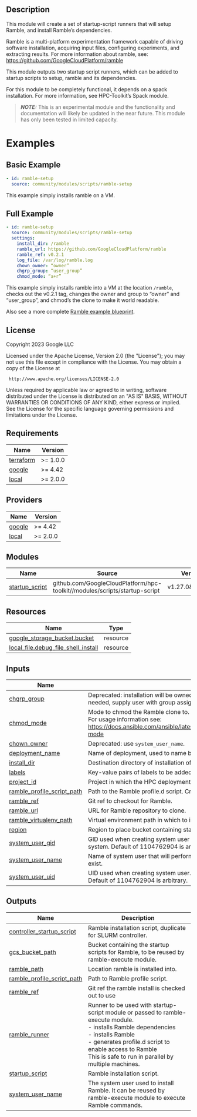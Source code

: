 ## Description

This module will create a set of startup-script runners that will setup Ramble,
and install Ramble’s dependencies.

Ramble is a multi-platform experimentation framework capable of driving
software installation, acquiring input files, configuring experiments, and
extracting results. For more information about ramble, see:
https://github.com/GoogleCloudPlatform/ramble

This module outputs two startup script runners, which can be added to startup
scripts to setup, ramble and its dependencies.

For this module to be completely functional, it depends on a spack
installation. For more information, see HPC-Toolkit’s Spack module.

> **_NOTE:_** This is an experimental module and the functionality and
> documentation will likely be updated in the near future. This module has only
> been tested in limited capacity.

# Examples

## Basic Example

```yaml
- id: ramble-setup
  source: community/modules/scripts/ramble-setup
```

This example simply installs ramble on a VM.

## Full Example

```yaml
- id: ramble-setup
  source: community/modules/scripts/ramble-setup
  settings:
    install_dir: /ramble
    ramble_url: https://github.com/GoogleCloudPlatform/ramble
    ramble_ref: v0.2.1
    log_file: /var/log/ramble.log
    chown_owner: “owner”
    chgrp_group: “user_group”
    chmod_mode: “a+r”
```

This example simply installs ramble into a VM at the location `/ramble`, checks
out the v0.2.1 tag, changes the owner and group to “owner” and “user_group”,
and chmod’s the clone to make it world readable.

Also see a more complete [Ramble example blueprint](../../../examples/ramble.yaml).

## License

<!-- BEGINNING OF PRE-COMMIT-TERRAFORM DOCS HOOK -->
Copyright 2023 Google LLC

Licensed under the Apache License, Version 2.0 (the "License");
you may not use this file except in compliance with the License.
You may obtain a copy of the License at

     http://www.apache.org/licenses/LICENSE-2.0

Unless required by applicable law or agreed to in writing, software
distributed under the License is distributed on an "AS IS" BASIS,
WITHOUT WARRANTIES OR CONDITIONS OF ANY KIND, either express or implied.
See the License for the specific language governing permissions and
limitations under the License.

## Requirements

| Name | Version |
|------|---------|
| <a name="requirement_terraform"></a> [terraform](#requirement\_terraform) | >= 1.0.0 |
| <a name="requirement_google"></a> [google](#requirement\_google) | >= 4.42 |
| <a name="requirement_local"></a> [local](#requirement\_local) | >= 2.0.0 |

## Providers

| Name | Version |
|------|---------|
| <a name="provider_google"></a> [google](#provider\_google) | >= 4.42 |
| <a name="provider_local"></a> [local](#provider\_local) | >= 2.0.0 |

## Modules

| Name | Source | Version |
|------|--------|---------|
| <a name="module_startup_script"></a> [startup\_script](#module\_startup\_script) | github.com/GoogleCloudPlatform/hpc-toolkit//modules/scripts/startup-script | v1.27.0&depth=1 |

## Resources

| Name | Type |
|------|------|
| [google_storage_bucket.bucket](https://registry.terraform.io/providers/hashicorp/google/latest/docs/resources/storage_bucket) | resource |
| [local_file.debug_file_shell_install](https://registry.terraform.io/providers/hashicorp/local/latest/docs/resources/file) | resource |

## Inputs

| Name | Description | Type | Default | Required |
|------|-------------|------|---------|:--------:|
| <a name="input_chgrp_group"></a> [chgrp\_group](#input\_chgrp\_group) | Deprecated: installation will be owned by group of `system_user_name`. If special group is needed, supply user with group assigned. | `string` | `null` | no |
| <a name="input_chmod_mode"></a> [chmod\_mode](#input\_chmod\_mode) | Mode to chmod the Ramble clone to. Defaults to `""` (i.e. do not modify).<br>For usage information see:<br>https://docs.ansible.com/ansible/latest/collections/ansible/builtin/file_module.html#parameter-mode | `string` | `""` | no |
| <a name="input_chown_owner"></a> [chown\_owner](#input\_chown\_owner) | Deprecated: use `system_user_name`. | `string` | `null` | no |
| <a name="input_deployment_name"></a> [deployment\_name](#input\_deployment\_name) | Name of deployment, used to name bucket containing startup script. | `string` | n/a | yes |
| <a name="input_install_dir"></a> [install\_dir](#input\_install\_dir) | Destination directory of installation of Ramble. | `string` | `"/apps/ramble"` | no |
| <a name="input_labels"></a> [labels](#input\_labels) | Key-value pairs of labels to be added to created resources. | `map(string)` | n/a | yes |
| <a name="input_project_id"></a> [project\_id](#input\_project\_id) | Project in which the HPC deployment will be created. | `string` | n/a | yes |
| <a name="input_ramble_profile_script_path"></a> [ramble\_profile\_script\_path](#input\_ramble\_profile\_script\_path) | Path to the Ramble profile.d script. Created by this module | `string` | `"/etc/profile.d/ramble.sh"` | no |
| <a name="input_ramble_ref"></a> [ramble\_ref](#input\_ramble\_ref) | Git ref to checkout for Ramble. | `string` | `"develop"` | no |
| <a name="input_ramble_url"></a> [ramble\_url](#input\_ramble\_url) | URL for Ramble repository to clone. | `string` | `"https://github.com/GoogleCloudPlatform/ramble"` | no |
| <a name="input_ramble_virtualenv_path"></a> [ramble\_virtualenv\_path](#input\_ramble\_virtualenv\_path) | Virtual environment path in which to install Ramble Python interpreter and other dependencies | `string` | `"/usr/local/ramble-python"` | no |
| <a name="input_region"></a> [region](#input\_region) | Region to place bucket containing startup script. | `string` | n/a | yes |
| <a name="input_system_user_gid"></a> [system\_user\_gid](#input\_system\_user\_gid) | GID used when creating system user group. Ignored if `system_user_name` already exists on system. Default of 1104762904 is arbitrary. | `number` | `1104762904` | no |
| <a name="input_system_user_name"></a> [system\_user\_name](#input\_system\_user\_name) | Name of system user that will perform installation of Ramble. It will be created if it does not exist. | `string` | `"ramble"` | no |
| <a name="input_system_user_uid"></a> [system\_user\_uid](#input\_system\_user\_uid) | UID used when creating system user. Ignored if `system_user_name` already exists on system. Default of 1104762904 is arbitrary. | `number` | `1104762904` | no |

## Outputs

| Name | Description |
|------|-------------|
| <a name="output_controller_startup_script"></a> [controller\_startup\_script](#output\_controller\_startup\_script) | Ramble installation script, duplicate for SLURM controller. |
| <a name="output_gcs_bucket_path"></a> [gcs\_bucket\_path](#output\_gcs\_bucket\_path) | Bucket containing the startup scripts for Ramble, to be reused by ramble-execute module. |
| <a name="output_ramble_path"></a> [ramble\_path](#output\_ramble\_path) | Location ramble is installed into. |
| <a name="output_ramble_profile_script_path"></a> [ramble\_profile\_script\_path](#output\_ramble\_profile\_script\_path) | Path to Ramble profile script. |
| <a name="output_ramble_ref"></a> [ramble\_ref](#output\_ramble\_ref) | Git ref the ramble install is checked out to use |
| <a name="output_ramble_runner"></a> [ramble\_runner](#output\_ramble\_runner) | Runner to be used with startup-script module or passed to ramble-execute module.<br>- installs Ramble dependencies<br>- installs Ramble<br>- generates profile.d script to enable access to Ramble<br>This is safe to run in parallel by multiple machines. |
| <a name="output_startup_script"></a> [startup\_script](#output\_startup\_script) | Ramble installation script. |
| <a name="output_system_user_name"></a> [system\_user\_name](#output\_system\_user\_name) | The system user used to install Ramble. It can be reused by ramble-execute module to execute Ramble commands. |
<!-- END OF PRE-COMMIT-TERRAFORM DOCS HOOK -->

